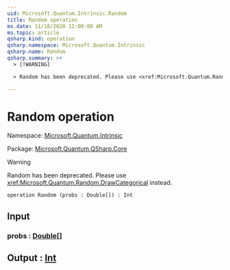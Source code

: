 ```yaml
---
uid: Microsoft.Quantum.Intrinsic.Random
title: Random operation
ms.date: 11/18/2020 12:00:00 AM
ms.topic: article
qsharp.kind: operation
qsharp.namespace: Microsoft.Quantum.Intrinsic
qsharp.name: Random
qsharp.summary: >+
  > [!WARNING]

  > Random has been deprecated. Please use <xref:Microsoft.Quantum.Random.DrawCategorical> instead.

---
```


# Random operation

Namespace: [Microsoft.Quantum.Intrinsic](xref:Microsoft.Quantum.Intrinsic)

Package: [Microsoft.Quantum.QSharp.Core](https://nuget.org/packages/Microsoft.Quantum.QSharp.Core)


> [!WARNING]
> Random has been deprecated. Please use <xref:Microsoft.Quantum.Random.DrawCategorical> instead.



```qsharp
operation Random (probs : Double[]) : Int
```


## Input

### probs : [Double](xref:microsoft.quantum.lang-ref.double)[]





## Output : [Int](xref:microsoft.quantum.lang-ref.int)

